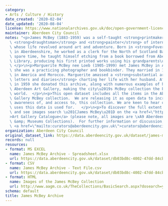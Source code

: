 ```yaml
---
category:
- Arts / Culture / History
date_created: '2020-02-04'
date_updated: '2020-08-04'
license: https://www.nationalarchives.gov.uk/doc/open-government-licence/version/3/
maintainer: Aberdeen City Council
notes: "<p>James McBey (1883-1959) was a self-taught <strong>printmaker</strong>,\
  \ <strong>draughtsman</strong> and <strong>painter</strong> of international repute,\
  \ whose life revolved around art and adventure. Born in <strong>Foveran</strong>\
  \ in Aberdeenshire, he worked as a clerk for the North of Scotland Bank. In his\
  \ spare time, he taught himself etching from a book borrowed from Aberdeen Public\
  \ Library, producing his first printed works using his grandparents\u2019 mangle.\
  \ </p>\n<p>Marguerite McBey nee Loeb (1905-1999) met James McBey in America, where\
  \ she was a practicing photographer and bookbinder. They married in 1931 and lived\
  \ in America and Morocco. Marguerite amassed a <strong>substantial archive of books,\
  \ letters and diaries</strong> charting her life with her husband. After his death\
  \ in 1959 she donated this archive, along with numerous examples of his work, to\
  \ Aberdeen Art Gallery, making the city\u2019s McBey collection the best in the\
  \ world.  </p>\n<p>This open dataset includes all the items in the Aberdeen Art\
  \ Gallery McBey collection.  We are releasing it as open data to increase public\
  \ awareness of, and access to, this collection. We are keen to hear of any novel\
  \ uses this data is used for.   </p>\n<p>To discover the full extent of the collection\
  \ and see images search \u201CJames McBey\u201D on the <a href=\"http://www.aagm.co.uk/TheCollections/BasicSearch.aspx?dosearch=y&amp;Artists=McBey+James+LLD&amp;Title=&amp;chat=\"\
  >Art Gallery Catalogue</a> (please note, all images are \xA9 Aberdeen Art Gallery\
  \ &amp; Museums Collections).  For further information or discussion, please email\
  \ <a href=\"mailto:curators@aberdeencity.gov.uk\">curators@aberdeencity.gov.uk</a>.</p>"
organization: Aberdeen City Council
original_dataset_link: https://data.aberdeencity.gov.uk/dataset/james-mcbey-archive
records: null
resources:
- format: MS EXCEL
  name: James McBey Archive - Spreadsheet.xlsx
  url: https://data.aberdeencity.gov.uk/dataset/db03bd8c-4002-47dd-84cb-252d169d125d/resource/58be0b06-db92-446c-8b65-7d4eb8c86369/download/james-mcbey-archive-spreadsheet.xlsx
- format: CSV
  name: James McBey Archive - Text File.csv
  url: https://data.aberdeencity.gov.uk/dataset/db03bd8c-4002-47dd-84cb-252d169d125d/resource/458eec28-80a4-495e-b903-c7f6a7a91470/download/james-mcbey-archive-text-file.csv
- format: HTML
  name: Images of the James McBey Collection
  url: http://www.aagm.co.uk/TheCollections/BasicSearch.aspx?dosearch=y&Artists=McBey+James+LLD&Title=&chat=
schema: default
title: James McBey Archive
---
```

